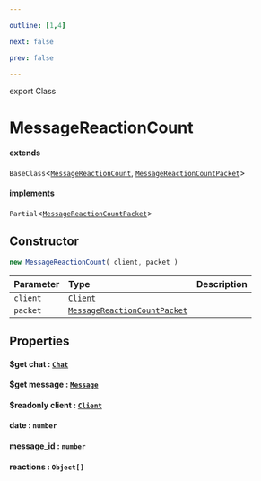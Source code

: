 ```yaml
---

outline: [1,4]

next: false

prev: false

---
```


export Class
# MessageReactionCount
#### extends
 `BaseClass`<[`MessageReactionCount`](./MessageReactionCount.md), [`MessageReactionCountPacket`](../interfaces/MessageReactionCountPacket.md)>
#### implements
 `Partial`<[`MessageReactionCountPacket`](../interfaces/MessageReactionCountPacket.md)>

## Constructor
 ```ts
 new MessageReactionCount( client, packet )
 ```
 
 | Parameter | Type | Description |
| :--- | :--- | :--- |
| `client` | [`Client`](./Client.md) | |
| `packet` | [`MessageReactionCountPacket`](../interfaces/MessageReactionCountPacket.md) | |

## Properties

#### $get chat : [`Chat`](../type-aliases/Chat.md)

#### $get message : [`Message`](./Message.md)

#### $readonly client : [`Client`](./Client.md)

#### date : `number`

#### message_id : `number`

#### reactions : `Object[]`
